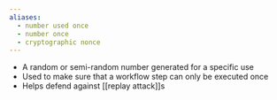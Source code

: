 ```yaml
---
aliases:
  - number used once
  - number once
  - cryptographic nonce
---
```

- A random or semi-random number generated for a specific use
- Used to make sure that a workflow step can only be executed once
- Helps defend against [[replay attack]]s